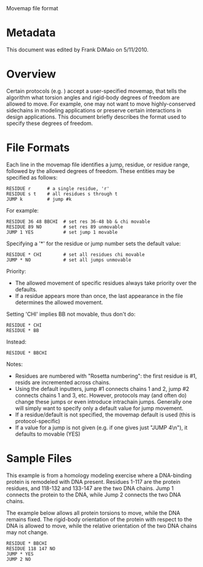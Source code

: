 <!-- --- title: Movemap File -->Movemap file format

Metadata
========

This document was edited by Frank DiMaio on 5/11/2010.

Overview
========

Certain protocols (e.g. <backrub> ) accept a user-specified movemap, that tells the algorithm what torsion angles and rigid-body degrees of freedom are allowed to move. For example, one may not want to move highly-conserved sidechains in modeling applications or preserve certain interactions in design applications. This document briefly describes the format used to specify these degrees of freedom.

File Formats
============

Each line in the movemap file identifies a jump, residue, or residue range, followed by the allowed degrees of freedom. These entities may be specified as follows:

```
RESIDUE r      # a single residue, 'r'
RESIDUE s t    # all residues s through t
JUMP k         # jump #k
```

For example:

```
RESIDUE 36 48 BBCHI  # set res 36-48 bb & chi movable
RESIDUE 89 NO        # set res 89 unmovable
JUMP 1 YES           # set jump 1 movable
```

Specifying a '\*' for the residue or jump number sets the default value:

```
RESIDUE * CHI        # set all residues chi movable
JUMP * NO            # set all jumps unmovable
```

Priority:

-   The allowed movement of specific residues always take priority over the defaults.
-   If a residue appears more than once, the last appearance in the file determines the allowed movement.

Setting 'CHI' implies BB not movable, thus don't do:

```
RESIDUE * CHI
RESIDUE * BB
```

Instead:

```
RESIDUE * BBCHI
```

Notes:

-   Residues are numbered with "Rosetta numbering": the first residue is \#1, resids are incremented across chains.
-   Using the default inputters, jump \#1 connects chains 1 and 2, jump \#2 connects chains 1 and 3, etc. However, protocols may (and often do) change these jumps or even introduce intrachain jumps. Generally one will simply want to specify only a default value for jump movement.
-   If a residue/default is not specified, the movemap default is used (this is protocol-specific)
-   If a value for a jump is not given (e.g. if one gives just "JUMP 4\\n"), it defaults to movable (YES)

Sample Files
============

This example is from a homology modeling exercise where a DNA-binding protein is remodeled with DNA present. Residues 1-117 are the protein residues, and 118-132 and 133-147 are the two DNA chains. Jump 1 connects the protein to the DNA, while Jump 2 connects the two DNA chains.

The example below allows all protein torsions to move, while the DNA remains fixed. The rigid-body orientation of the protein with respect to the DNA is allowed to move, while the relative orientation of the two DNA chains may not change.

```
RESIDUE * BBCHI
RESIDUE 118 147 NO
JUMP * YES
JUMP 2 NO
```
